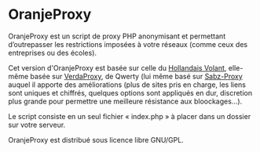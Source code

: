  # OranjeProxy

OranjeProxy est un script de proxy PHP anonymisant et permettant d’outrepasser les restrictions imposées à votre réseaux (comme ceux des entreprises ou des écoles).

Cet version d'OranjeProxy est basée sur celle du [Hollandais Volant](http://lehollandaisvolant.net/tout/oranjeproxy/), elle-même basée sur [VerdaProxy](http://champlywood.free.fr/verdaproxy/), de Qwerty (lui même basé sur [Sabz-Proxy](http://www.sabzproxy.com/) auquel il apporte des améliorations (plus de sites pris en charge, les liens sont uniques et chiffrés, quelques options sont appliqués en dur, discretion plus grande pour permettre une meilleure résistance aux bloockages…).

Le script consiste en un seul fichier « index.php » à placer dans un dossier sur votre serveur.

OranjeProxy est distribué sous licence libre GNU/GPL.